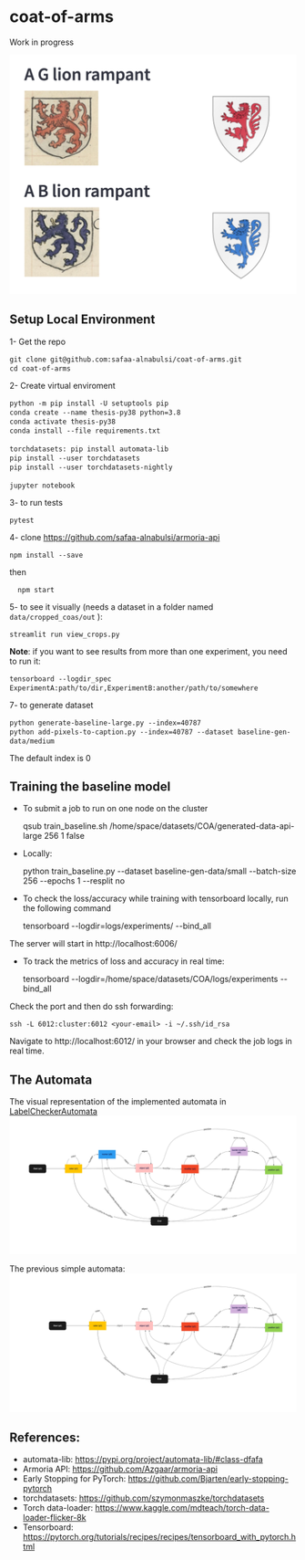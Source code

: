 # coat-of-arms

Work in progress 

![coa](images/coa-example.png)

## Setup Local Environment

1- Get the repo

    git clone git@github.com:safaa-alnabulsi/coat-of-arms.git
    cd coat-of-arms

2- Create virtual enviroment

    python -m pip install -U setuptools pip
    conda create --name thesis-py38 python=3.8
    conda activate thesis-py38
    conda install --file requirements.txt
    
    torchdatasets: pip install automata-lib
    pip install --user torchdatasets
    pip install --user torchdatasets-nightly

    jupyter notebook

3- to run tests

    pytest

4- clone https://github.com/safaa-alnabulsi/armoria-api
    
    npm install --save
    
  then 
  
      npm start

5- to see it visually (needs a dataset in a folder named `data/cropped_coas/out` ):
    
    streamlit run view_crops.py

__Note__: if you want to see results from more than one experiment, you need to run it:

    tensorboard --logdir_spec ExperimentA:path/to/dir,ExperimentB:another/path/to/somewhere

7- to generate dataset

    python generate-baseline-large.py --index=40787
    python add-pixels-to-caption.py --index=40787 --dataset baseline-gen-data/medium

The default index is 0

## Training the baseline model

- To submit a job to run on one node on the cluster

    qsub train_baseline.sh /home/space/datasets/COA/generated-data-api-large 256 1 false

- Locally:

    python train_baseline.py --dataset baseline-gen-data/small --batch-size 256 --epochs 1 --resplit no

- To check the loss/accuracy while training with tensorboard locally, run the following command

    tensorboard --logdir=logs/experiments/ --bind_all

The server will start in http://localhost:6006/

- To track the metrics of loss and accuracy in real time:

    tensorboard --logdir=/home/space/datasets/COA/logs/experiments --bind_all

Check the port and then do ssh forwarding:

    ssh -L 6012:cluster:6012 <your-email> -i ~/.ssh/id_rsa

Navigate to http://localhost:6012/ in your browser and check the job logs in real time.

## The Automata

The visual representation of the implemented automata in [LabelCheckerAutomata](src/label_checker_automata.py)
![alt automata](images/automata2.jpg)

The previous simple automata: 
![alt automata](images/simple-automata2.jpg)

## References:
- automata-lib: https://pypi.org/project/automata-lib/#class-dfafa
- Armoria API: https://github.com/Azgaar/armoria-api
- Early Stopping for PyTorch: https://github.com/Bjarten/early-stopping-pytorch
- torchdatasets: https://github.com/szymonmaszke/torchdatasets
- Torch data-loader: https://www.kaggle.com/mdteach/torch-data-loader-flicker-8k
- Tensorboard: https://pytorch.org/tutorials/recipes/recipes/tensorboard_with_pytorch.html